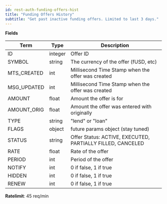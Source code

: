 ```yaml
---
id: rest-auth-funding-offers-hist
title: "Funding Offers History"
subtitle: "Get past inactive funding offers. Limited to last 3 days."
---
```


**Fields**

Term | Type | Description
-- | -- | --
ID  |  integer  |  Offer ID
SYMBOL  |  string  |  The currency of the offer (fUSD, etc)
MTS_CREATED  |  int  |  Millisecond Time Stamp when the offer was created
MSG_UPDATED  |  int  |  Millisecond Time Stamp when the offer was created
AMOUNT  |  float  |  Amount the offer is for
AMOUNT_ORIG  |  float  |  Amount the offer was entered with originally
TYPE  |  string  | "lend" or "loan"
FLAGS  |  object  |  future params object (stay tuned)
STATUS  |  string  | Offer Status: ACTIVE, EXECUTED, PARTIALLY FILLED, CANCELED
RATE  |  float  |  Rate of the offer
PERIOD  |  int  |  Period of the offer
NOTIFY  |  int  |  0 if false, 1 if true
HIDDEN  |  int  |  0 if false, 1 if true
RENEW  |  int  |  0 if false, 1 if true

**Ratelimit**: 45 req/min
